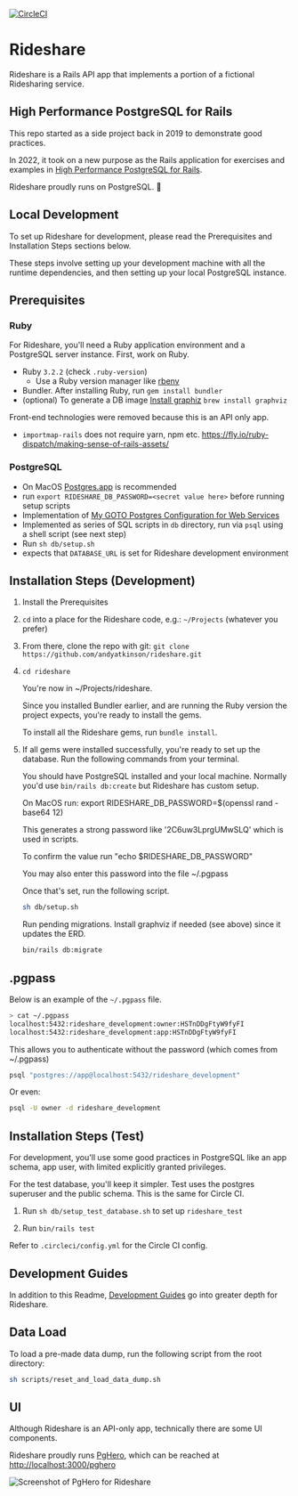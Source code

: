 [![CircleCI](https://circleci.com/gh/andyatkinson/rideshare.svg?style=svg)](https://circleci.com/gh/andyatkinson/rideshare)

# Rideshare

Rideshare is a Rails API app that implements a portion of a fictional Ridesharing service.

## High Performance PostgreSQL for Rails

This repo started as a side project back in 2019 to demonstrate good practices.

In 2022, it took on a new purpose as the Rails application for exercises and examples in [High Performance PostgreSQL for Rails](https://pgrailsbook.com).

Rideshare proudly runs on PostgreSQL. 🐘

## Local Development

To set up Rideshare for development, please read the Prerequisites and Installation Steps sections below.

These steps involve setting up your development machine with all the runtime dependencies, and then setting up your local PostgreSQL instance.

## Prerequisites

### Ruby

For Rideshare, you'll need a Ruby application environment and a PostgreSQL server instance. First, work on Ruby.

- Ruby `3.2.2` (check `.ruby-version`)
    - Use a Ruby version manager like [rbenv](https://github.com/rbenv/rbenv)
- Bundler. After installing Ruby, run `gem install bundler`
- (optional) To generate a DB image [Install graphiz](https://voormedia.github.io/rails-erd/install.html)
    `brew install graphviz`

Front-end technologies were removed because this is an API only app.

- `importmap-rails` does not require yarn, npm etc. <https://fly.io/ruby-dispatch/making-sense-of-rails-assets/>

### PostgreSQL

- On MacOS [Postgres.app](https://postgresapp.com) is recommended
- run `export RIDESHARE_DB_PASSWORD=<secret value here>` before running setup scripts
- Implementation of [My GOTO Postgres Configuration for Web Services](https://tightlycoupled.io/my-goto-postgres-configuration-for-web-services/)
- Implemented as series of SQL scripts in `db` directory, run via `psql` using a shell script (see next step)
- Run `sh db/setup.sh`
- expects that `DATABASE_URL` is set for Rideshare development environment


## Installation Steps (Development)

1. Install the Prerequisites
1. `cd` into a place for the Rideshare code, e.g.: `~/Projects` (whatever you prefer)
1. From there, clone the repo with git: `git clone https://github.com/andyatkinson/rideshare.git`
1. `cd rideshare`

    You're now in ~/Projects/rideshare.

    Since you installed Bundler earlier, and are running the Ruby version the project expects, you're ready to install the gems.

    To install all the Rideshare gems, run `bundle install`.

1. If all gems were installed successfully, you're ready to set up the database. Run the following commands from your terminal.

    You should have PostgreSQL installed and your local machine. Normally you'd use `bin/rails db:create` but Rideshare has custom setup.

    On MacOS run: export RIDESHARE_DB_PASSWORD=$(openssl rand -base64 12)

    This generates a strong password like '2C6uw3LprgUMwSLQ' which is used in scripts.

    To confirm the value run "echo $RIDESHARE_DB_PASSWORD"

    You may also enter this password into the file ~/.pgpass

    Once that's set, run the following script.

    ```sh
    sh db/setup.sh
    ```

    Run pending migrations. Install graphviz if needed (see above) since it updates the ERD.

    ```sh
    bin/rails db:migrate
    ```
## .pgpass

Below is an example of the `~/.pgpass` file.

```sh
> cat ~/.pgpass
localhost:5432:rideshare_development:owner:HSTnDDgFtyW9fyFI
localhost:5432:rideshare_development:app:HSTnDDgFtyW9fyFI
```

This allows you to authenticate without the password (which comes from ~/.pgpass)

```sh
psql "postgres://app@localhost:5432/rideshare_development"
```

Or even:

```sh
psql -U owner -d rideshare_development
```

## Installation Steps (Test)

For development, you'll use some good practices in PostgreSQL like an app schema, app user, with limited explicitly granted privileges.

For the test database, you'll keep it simpler. Test uses the postgres superuser and the public schema. This is the same for Circle CI.

1. Run `sh db/setup_test_database.sh` to set up `rideshare_test`

1. Run `bin/rails test`

Refer to `.circleci/config.yml` for the Circle CI config.

## Development Guides

In addition to this Readme, [Development Guides](https://github.com/andyatkinson/development_guides) go into greater depth for Rideshare.

## Data Load

To load a pre-made data dump, run the following script from the root directory:

```sh
sh scripts/reset_and_load_data_dump.sh
```

## UI

Although Rideshare is an API-only app, technically there are some UI components.

Rideshare proudly runs [PgHero](https://github.com/ankane/pghero), which can be reached at <http://localhost:3000/pghero>

![Screenshot of PgHero for Rideshare](https://i.imgur.com/VduvxSK.png)
